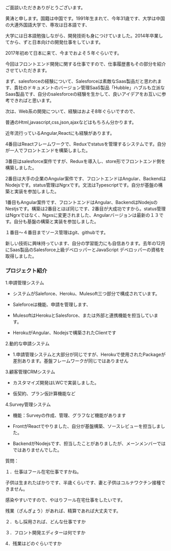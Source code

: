 ご面談いただきありがとうございます。

黄涛と申します。国籍は中国です。1991年生まれて、今年31歳です、大学は中国の大連外国語大学で、専攻は日本語です、

大学には日本語勉強しながら、開発技術も身につけていました。2014年卒業してから、ずと日本向けの開発仕事をしています。

2017年初めて日本に来て、今までおよそ５年ぐらいです。

今回はフロントエンド開発に関する仕事ですので、仕事履歴書もその部分を紹介させていただきます。

まず、salesforceの経験について、Salesforceは素敵なSaas製品だと思われます、貴社のドキュメントのバージョン管理SaaS製品「Hubble」ハブルも立派なSaas製品です、自分のsalesforceの経験を生かして、良いアイデアをお互いに参考できればと思います。

次は、Web系の開発について、経験はおよそ8年ぐらいですので、

普通のHtml,javascript,css,json,ajaxなどはもちろん分かります。

近年流行っているAngular,Reactにも経験があります。

4番目はReactフレームワークで、Reduxでstatusを管理するシステムです。自分が一人でフロントエンドを構築しました。

3番目はsalesforce案件ですが、Reduxを導入し、store形でフロントエンド側を構築しました。

2番目は大手の企業のAngular案件です、フロントエンドはAngular、BackendはNodejsです。status管理はNgrxです。文法はTypescriptです。自分が基盤の構築と実装を参加しました。

1番目もAngular案件です、フロントエンドはAngular、BackendはNodejsのNestjsです。構築は2番目とほぼ同じです、2番目が大成功ですから。status管理はNgrxではなく、Ngxsに変更されました、Angularバージョンは最新の１３です。自分も基盤の構築と実装を参加しました。

１番目～４番目までソース管理はgit、githubです。



新しい技術に興味持っています、自分の学習能力にも自信あります。去年の12月にSaas製品のSalesforce上級デベロッパーとJavaScript デベロッパーの資格を取得しました。



### プロジェクト紹介

1.申請管理システム

- システムがSaleforce、Heroku、Mulesoft三つ部分で構成されています。

- Saleforceは機能、申請を管理します、
- MulesoftはHerokuとSalesforce、または外部と連携機能を担当しています。
- HerokuがAngular、Nodejsで構築されたClientです

2.動的な申請システム

- 1.申請管理システムと大部分が同じですが、Herokuで使用されたPackageが差別あります。基盤フレームワークが同じではありません

3.顧客管理CRMシステム

- カスタマイズ開発はLWCで実装しました。

- 仮契約、プラン仮計算機能など

4.Survey管理システム

- 機能：Surveyの作成、管理、グラフなど機能があります

- FrontがReactでやりました、自分が基盤構築、ソースレビューを担当しました。
- BackendがNodejsです、担当したことがありましたが、メーンメンバーではではありませんでした。



質問：

１．仕事はフール在宅仕事ですかね。

子供は生まれたばかりです、半歳くらいです、妻と子供はコルナワクチン接種できません。

感染やすいですので、やはりフール在宅仕事をしたいです。

残業（ざんぎょう）があれば、精算であれば大丈夫です。



２．もし採用されば、どんな仕事ですか

３．フロント開発エディターは何ですか

4．残業はどのぐらいですか

​	

